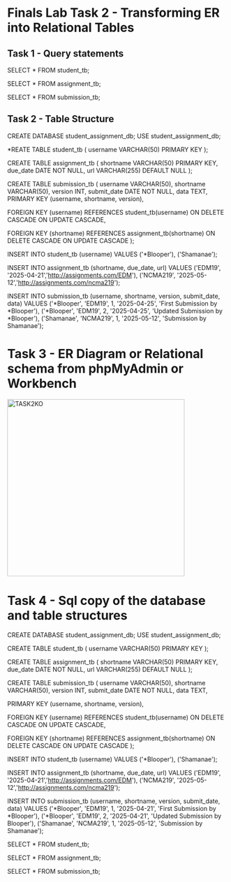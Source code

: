 # Finals Lab Task 2 - Transforming ER into Relational Tables
## Task 1 - Query statements
SELECT * FROM student_tb;

SELECT * FROM assignment_tb;

SELECT * FROM submission_tb;

## Task 2 - Table Structure
CREATE DATABASE student_assignment_db; USE student_assignment_db;

*REATE TABLE student_tb ( username VARCHAR(50) PRIMARY KEY );

CREATE TABLE assignment_tb ( shortname VARCHAR(50) PRIMARY KEY, due_date DATE NOT NULL, url VARCHAR(255) DEFAULT NULL );

CREATE TABLE submission_tb ( username VARCHAR(50), shortname VARCHAR(50), version INT, submit_date DATE NOT NULL, data TEXT,
PRIMARY KEY (username, shortname, version),

FOREIGN KEY (username) REFERENCES student_tb(username)
    ON DELETE CASCADE ON UPDATE CASCADE,

FOREIGN KEY (shortname) REFERENCES assignment_tb(shortname)
    ON DELETE CASCADE ON UPDATE CASCADE
);

INSERT INTO student_tb (username) VALUES ('*Blooper'), ('Shamanae');

INSERT INTO assignment_tb (shortname, due_date, url) VALUES ('EDM19', '2025-04-21','http://assignments.com/EDM'), ('NCMA219', '2025-05-12','http://assignments.com/ncma219');

INSERT INTO submission_tb (username, shortname, version, submit_date, data) VALUES ('*Blooper', 'EDM19', 1, '2025-04-25', 'First Submission by *Blooper'), ('*Blooper', 'EDM19', 2, '2025-04-25', 'Updated Submission by *Blooper'), ('Shamanae', 'NCMA219', 1, '2025-05-12', 'Submission by Shamanae');

# Task 3 - ER Diagram or Relational schema from phpMyAdmin or Workbench
<img width="406" alt="TASK2KO" src="https://github.com/user-attachments/assets/9e582b54-4746-4056-917e-9ddfbd3bf90e" />

# Task 4 - Sql copy of the database and table structures

CREATE DATABASE student_assignment_db; USE student_assignment_db;

CREATE TABLE student_tb ( username VARCHAR(50) PRIMARY KEY );

CREATE TABLE assignment_tb ( shortname VARCHAR(50) PRIMARY KEY, due_date DATE NOT NULL, url VARCHAR(255) DEFAULT NULL );

CREATE TABLE submission_tb ( username VARCHAR(50), shortname VARCHAR(50), version INT, submit_date DATE NOT NULL, data TEXT,

PRIMARY KEY (username, shortname, version),

FOREIGN KEY (username) REFERENCES student_tb(username)
    ON DELETE CASCADE ON UPDATE CASCADE,

FOREIGN KEY (shortname) REFERENCES assignment_tb(shortname)
    ON DELETE CASCADE ON UPDATE CASCADE
);

INSERT INTO student_tb (username) VALUES ('*Blooper'), ('Shamanae');

INSERT INTO assignment_tb (shortname, due_date, url) VALUES ('EDM19', '2025-04-21','http://assignments.com/EDM'), ('NCMA219', '2025-05-12','http://assignments.com/ncma219');

INSERT INTO submission_tb (username, shortname, version, submit_date, data) VALUES ('*Blooper', 'EDM19', 1, '2025-04-21', 'First Submission by *Blooper'), ('*Blooper', 'EDM19', 2, '2025-04-21', 'Updated Submission by Blooper'), ('Shamanae', 'NCMA219', 1, '2025-05-12', 'Submission by Shamanae');

SELECT * FROM student_tb;

SELECT * FROM assignment_tb;

SELECT * FROM submission_tb;
